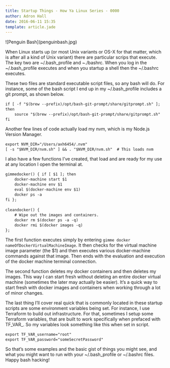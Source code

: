 ```yaml
---
title: Startup Things - How Ya Linux Series - 0000
author: Adron Hall
date: 2016-06-11 15:35
template: article.jade
---
```

<div class="image float-right">
    ![Penguin Bash](penguinbash.jpg)
</div>

When Linux starts up (or most Unix variants or OS-X for that matter, which is after all a kind of Unix variant) there are particular scrips that execute. The key two are ~/.bash_profile and ~./bashrc. When you log in the ~/.bash_profile executes and when you startup a shell then the ~/.bashrc executes.

These two files are standard executable script files, so any bash will do. For instance, some of the bash script I end up in my ~/.bash_profile includes a git prompt, as shown below.

<span class="more"></span>

    if [ -f "$(brew --prefix)/opt/bash-git-prompt/share/gitprompt.sh" ]; then
        source "$(brew --prefix)/opt/bash-git-prompt/share/gitprompt.sh"
    fi

Another few lines of code actually load my nvm, which is my Node.js Version Manager.

    export NVM_DIR="/Users/axh6454/.nvm"
    [ -s "$NVM_DIR/nvm.sh" ] && . "$NVM_DIR/nvm.sh"  # This loads nvm

I also have a few functions I’ve created, that load and are ready for my use at  any location I open the terminal at.

    gimmedocker() { if [ $1 ]; then
        docker-machine start $1
        docker-machine env $1
        eval $(docker-machine env $1)
        docker ps -a
    fi };

    cleandocker() {
        # Wipe out the images and containers.
        docker rm $(docker ps -a -q)
        docker rmi $(docker images -q)
    };

The first function executes simply by entering `gimme docker nameOfDockerVirtualMachineImage`. It then checks for the virtual machine image parameter (the $1) and then executes various docker-machine commands against that image. Then ends with the evaluation and execution of the docker machine terminal connection.

The second function deletes my docker containers and then deletes my images. This way I can start fresh without deleting an entire docker virtual machine (sometimes the later may actually be easier). It’s a quick way to start fresh with docker images and containers when working through a lot of minor changes.

The last thing I’ll cover real quick that is commonly located in these startup scripts are some environment variables being set. For instance, I use Terraform to build out infrastructure. For that, sometimes I setup some Terraform variables, that are built to work specifically when prefaced with TF_VAR_. So my variables look something like this when set in script.

    export TF_VAR_username="root"
    export TF_VAR_password="someSecretPassword"

So that’s some examples and the basic gist of things you might see, and what you might want to run with your ~/.bash_profile or ~/.bashrc files. Happy bash hacking!